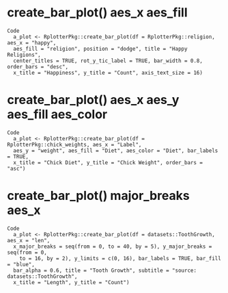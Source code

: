 # create_bar_plot() aes_x aes_fill

    Code
      a_plot <- RplotterPkg::create_bar_plot(df = RplotterPkg::religion, aes_x = "happy",
      aes_fill = "religion", position = "dodge", title = "Happy Religions",
      center_titles = TRUE, rot_y_tic_label = TRUE, bar_width = 0.8, order_bars = "desc",
      x_title = "Happiness", y_title = "Count", axis_text_size = 16)

# create_bar_plot() aes_x aes_y aes_fill aes_color

    Code
      a_plot <- RplotterPkg::create_bar_plot(df = RplotterPkg::chick_weights, aes_x = "Label",
      aes_y = "weight", aes_fill = "Diet", aes_color = "Diet", bar_labels = TRUE,
      x_title = "Chick Diet", y_title = "Chick Weight", order_bars = "asc")

# create_bar_plot() major_breaks aes_x

    Code
      a_plot <- RplotterPkg::create_bar_plot(df = datasets::ToothGrowth, aes_x = "len",
      x_major_breaks = seq(from = 0, to = 40, by = 5), y_major_breaks = seq(from = 0,
        to = 16, by = 2), y_limits = c(0, 16), bar_labels = TRUE, bar_fill = "blue",
      bar_alpha = 0.6, title = "Tooth Growth", subtitle = "source: datasets::ToothGrowth",
      x_title = "Length", y_title = "Count")

